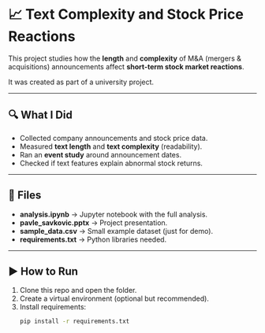 # 📈 Text Complexity and Stock Price Reactions

This project studies how the **length** and **complexity** of M&A (mergers & acquisitions) announcements affect **short-term stock market reactions**.  

It was created as part of a university project.

---

## 🔍 What I Did
- Collected company announcements and stock price data.  
- Measured **text length** and **text complexity** (readability).  
- Ran an **event study** around announcement dates.  
- Checked if text features explain abnormal stock returns.  

---

## 📂 Files
- **analysis.ipynb** → Jupyter notebook with the full analysis.  
- **pavle_savkovic.pptx** → Project presentation.  
- **sample_data.csv** → Small example dataset (just for demo).  
- **requirements.txt** → Python libraries needed.  

---

## ▶️ How to Run
1. Clone this repo and open the folder.  
2. Create a virtual environment (optional but recommended).  
3. Install requirements:  
   ```bash
   pip install -r requirements.txt
